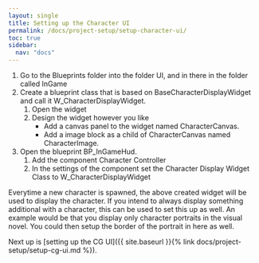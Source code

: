 ```yaml
---
layout: single
title: Setting up the Character UI
permalink: /docs/project-setup/setup-character-ui/
toc: true
sidebar:
  nav: "docs"
---
```



1. Go to the Blueprints folder into the folder UI, and in there in the folder called InGame
2. Create a blueprint class that is based on BaseCharacterDisplayWidget and call it W_CharacterDisplayWidget.
    1. Open the widget
    2. Design the widget however you like
        - Add a canvas panel to the widget named CharacterCanvas.
        - Add a image block as a child of CharacterCanvas named CharacterImage.
3. Open the blueprint BP_InGameHud.
    1. Add the component Character Controller
    2. In the settings of the component set the Character Display Widget Class to W_CharacterDisplayWidget

Everytime a new character is spawned, the above created widget will be used to display the character. If you intend to always display something additional with a character, this can be used to set this up as well. An example would be that you display only character portraits in the visual novel. You could then setup the border of the portrait in here as well.

Next up is [setting up the CG UI]({{ site.baseurl }}{% link docs/project-setup/setup-cg-ui.md %}).